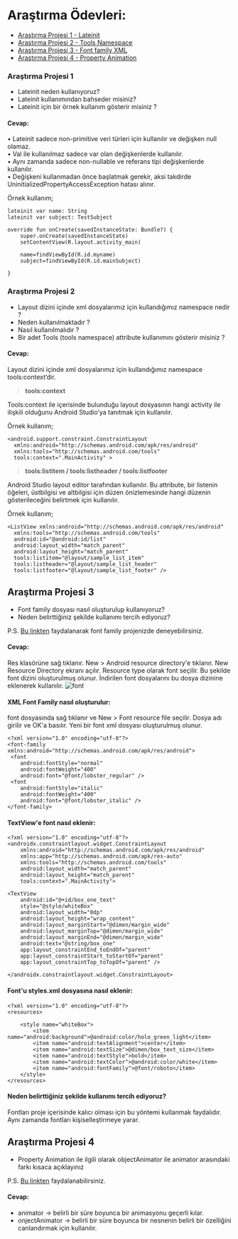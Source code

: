 # Araştırma Ödevleri:

- [Araştırma Projesi 1 - Lateinit](#1)
- [Araştırma Projesi 2 - Tools Namespace](#2)
- [Araştırma Projesi 3 - Font family XML](#3)
- [Araştırma Projesi 4 - Property Animation](#4)


### <a name="1"></a> Araştırma Projesi 1

- Lateinit neden kullanıyoruz?
- Lateinit kullanımından bahseder misiniz?
- Lateinit için bir örnek kullanım gösterir misiniz ?

#### Cevap:

<p>•	Lateinit sadece non-primitive veri türleri için kullanılır ve değişken null olamaz. <br>
•	Val ile kullanılmaz sadece var olan değişkenlerde kullanılır.<br>
•	Aynı zamanda sadece non-nullable ve referans tipi değişkenlerde kullanılır. <br>
•	Değişkeni kullanmadan önce başlatmak gerekir, aksi takdirde UninitializedPropertyAccessException hatası alınır.</p>

Örnek kullanım;

    lateinit var name: String
    lateinit var subject: TestSubject

    override fun onCreate(savedInstanceState: Bundle?) {
        super.onCreate(savedInstanceState)
        setContentView(R.layout.activity_main)

        name=findViewById(R.id.myname)
        subject=findViewById(R.id.mainSubject)
       
    }


### <a name="2"></a> Araştırma Projesi 2


- Layout dizini içinde xml dosyalarımız için kullandığımız namespace nedir ?
- Neden kullanılmaktadır ?
- Nasıl kullanılmalıdır ?
- Bir adet Tools (tools namespace) attribute kullanımını gösterir misiniz ? 

#### Cevap:

Layout dizini içinde xml dosyalarımız için kullandığımız namespace tools:context’dir. 

> **tools:context**

Tools:context ile içerisinde bulunduğu layout dosyasının hangi activity ile ilişkili olduğunu Android Studio’ya tanıtmak için kullanılır. 

Örnek kullanım;  

    <android.support.constraint.ConstraintLayout 
      xmlns:android="http://schemas.android.com/apk/res/android" 
      xmlns:tools="http://schemas.android.com/tools" 
      tools:context=".MainActivity" > 


> **tools:listitem / tools:listheader / tools:listfooter** 

Android Studio layout editor tarafından kullanılır. 
Bu attribute, bir listenin öğeleri, üstbilgisi ve altbilgisi için düzen önizlemesinde hangi düzenin gösterileceğini belirtmek için kullanılır. 

Örnek kullanım; 

    <ListView xmlns:android="http://schemas.android.com/apk/res/android" 
      xmlns:tools="http://schemas.android.com/tools" 
      android:id="@android:id/list" 
      android:layout_width="match_parent" 
      android:layout_height="match_parent" 
      tools:listitem="@layout/sample_list_item" 
      tools:listheader="@layout/sample_list_header" 
      tools:listfooter="@layout/sample_list_footer" />
 
## <a name="3"></a> Araştırma Projesi 3

- Font family dosyası nasıl oluşturulup kullanıyoruz?
- Neden belirttiğiniz şekilde kullanımı tercih ediyoruz?

P.S. [Bu linkten](https://developer.android.com/guide/topics/ui/look-and-feel/fonts-in-xml ) faydalanarak font family projenizde deneyebilirsiniz.

#### Cevap:

Res klasörüne sağ tıklanır. New > Android resource directory'e tıklanır. New Resource Directory ekranı açılır. Resource type olarak font seçilir. Bu şekilde font dizini oluşturulmuş olunur. İndirilen font dosyalarını bu dosya dizinine eklenerek kullanılır.
![font](https://user-images.githubusercontent.com/77541994/164994933-73a7d613-9584-4bbe-af5f-4763112eb35d.PNG)

#### XML Font Family nasıl oluşturulur:
font dosyasında sağ tıklanır ve New > Font resource file seçilir. Dosya adı girilir ve OK'a basılır. Yeni bir font xml dosyası oluşturulmuş olunur.

    <?xml version="1.0" encoding="utf-8"?>
    <font-family xmlns:android="http://schemas.android.com/apk/res/android">
     <font
        android:fontStyle="normal"
        android:fontWeight="400"
        android:font="@font/lobster_regular" />
     <font
        android:fontStyle="italic"
        android:fontWeight="400"
        android:font="@font/lobster_italic" />
    </font-family>

#### TextView'e font nasıl eklenir:

    <?xml version="1.0" encoding="utf-8"?>
    <androidx.constraintlayout.widget.ConstraintLayout 
        xmlns:android="http://schemas.android.com/apk/res/android"
        xmlns:app="http://schemas.android.com/apk/res-auto"
        xmlns:tools="http://schemas.android.com/tools"
        android:layout_width="match_parent"
        android:layout_height="match_parent"
        tools:context=".MainActivity">

    <TextView
        android:id="@+id/box_one_text"
        style="@style/whiteBox"
        android:layout_width="0dp"
        android:layout_height="wrap_content"
        android:layout_marginStart="@dimen/margin_wide"
        android:layout_marginTop="@dimen/margin_wide"
        android:layout_marginEnd="@dimen/margin_wide"
        android:text="@string/box_one"
        app:layout_constraintEnd_toEndOf="parent"
        app:layout_constraintStart_toStartOf="parent"
        app:layout_constraintTop_toTopOf="parent" />
        
    </androidx.constraintlayout.widget.ConstraintLayout>
    
#### Font'u styles.xml dosyasına nasıl eklenir:

    <?xml version="1.0" encoding="utf-8"?>
    <resources>
    
        <style name="whiteBox">
            <item name="android:background">@android:color/holo_green_light</item>
            <item name="android:textAlignment">center</item>
            <item name="android:textSize">@dimen/box_text_size</item>
            <item name="android:textStyle">bold</item>
            <item name="android:textColor">@android:color/white</item>
            <item name="android:fontFamily">@font/roboto</item>
        </style>
    </resources>
#### Neden belirttiğiniz şekilde kullanımı tercih ediyoruz?

Fontları proje içerisinde kalıcı olması için bu yöntemi kullanmak faydalıdır. Aynı zamanda fontları kişiselleştirmeye yarar.

## <a name="4"></a> Araştırma Projesi 4

- Property Animation ile ilgili olarak objectAnimator ile animator arasındaki farkı kısaca açıklayınız

P.S. [Bu linkten](https://developer.android.com/guide/topics/resources/animation-resource#Property) faydalanabilirsiniz.

#### Cevap:
- animator -> belirli bir süre boyunca bir animasyonu geçerli kılar.
- onjectAnimator -> belirli bir süre boyunca bir nesnenin belirli bir özelliğini canlandırmak için kullanılır.


